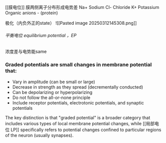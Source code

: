 [[膜电位]]
	膜两侧离子分布形成电势差
	Na+ Sodium
	Cl- Chloride
	K+ Potassium
	Organic anions - (protein)


极化（内负外正的state）
					![[Pasted image 20250312145308.png]]
###### 平衡电位  equilibrium potential ，EP
浓度差与电势能same



### Graded potentials are small changes in membrane potential that:

- Vary in amplitude (can be small or large)
- Decrease in strength as they spread (decrementally conducted)
- Can be depolarizing or hyperpolarizing
- Do not follow the all-or-none principle
- Include receptor potentials, electrotonic potentials, and synaptic potentials


The key distinction is that "graded potential" is a broader category that includes various types of local membrane potential changes, while [[局部电位 LP]] specifically refers to potential changes confined to particular regions of the neuron (usually synapses).